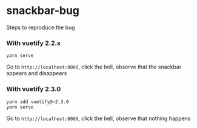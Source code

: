 # snackbar-bug

Steps to reproduce the bug

### With vuetify 2.2.x
```
yarn serve
```
Go to `http://localhost:8080`, click the bell, observe that the snackbar appears and disappears

### With vuetify 2.3.0
```
yarn add vuetify@~2.3.0
yarn serve
```
Go to `http://localhost:8080`, click the bell, observe that nothing happens

